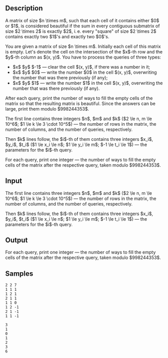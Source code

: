 ## Description

<div><p>A matrix of size $n \times m$, such that each cell of it contains either $0$ or $1$, is considered <span class="tex-font-style-it">beautiful</span> if the sum in every contiguous submatrix of size $2 \times 2$ is exactly $2$, i. e. every "square" of size $2 \times 2$ contains exactly two $1$'s and exactly two $0$'s.</p><p>You are given a matrix of size $n \times m$. Initially each cell of this matrix is empty. Let's denote the cell on the intersection of the $x$-th row and the $y$-th column as $(x, y)$. You have to process the queries of three types:</p><ul> <li> $x$ $y$ $-1$ — clear the cell $(x, y)$, if there was a number in it; </li><li> $x$ $y$ $0$ — write the number $0$ in the cell $(x, y)$, <span class="tex-font-style-bf">overwriting the number that was there previously (if any)</span>; </li><li> $x$ $y$ $1$ — write the number $1$ in the cell $(x, y)$, <span class="tex-font-style-bf">overwriting the number that was there previously (if any)</span>. </li></ul><p>After each query, print the number of ways to fill the empty cells of the matrix so that the resulting matrix is <span class="tex-font-style-it">beautiful</span>. Since the answers can be large, print them modulo $998244353$.</p></div><div class="input-specification"><p>The first line contains three integers $n$, $m$ and $k$ ($2 \le n, m \le 10^6$; $1 \le k \le 3 \cdot 10^5$) — the number of rows in the matrix, the number of columns, and the number of queries, respectively.</p><p>Then $k$ lines follow, the $i$-th of them contains three integers $x_i$, $y_i$, $t_i$ ($1 \le x_i \le n$; $1 \le y_i \le m$; $-1 \le t_i \le 1$) — the parameters for the $i$-th query.</p></div><div class="output-specification"><p>For each query, print one integer — the number of ways to fill the empty cells of the matrix after the respective query, taken modulo $998244353$.</p></div>

## Input

<p>The first line contains three integers $n$, $m$ and $k$ ($2 \le n, m \le 10^6$; $1 \le k \le 3 \cdot 10^5$) — the number of rows in the matrix, the number of columns, and the number of queries, respectively.</p><p>Then $k$ lines follow, the $i$-th of them contains three integers $x_i$, $y_i$, $t_i$ ($1 \le x_i \le n$; $1 \le y_i \le m$; $-1 \le t_i \le 1$) — the parameters for the $i$-th query.</p>

## Output

<p>For each query, print one integer — the number of ways to fill the empty cells of the matrix after the respective query, taken modulo $998244353$.</p>

## Samples

```input1
2 2 7
1 1 1
1 2 1
2 1 1
1 1 0
1 2 -1
2 1 -1
1 1 -1
```

```output1
3
1
0
1
2
3
6
```



